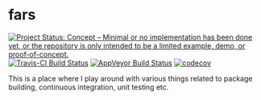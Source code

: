 # fars

[![Project Status: Concept – Minimal or no implementation has been done yet, or the repository is only intended to be a limited example, demo, or proof-of-concept.](https://www.repostatus.org/badges/latest/concept.svg)](https://www.repostatus.org/#concept)
[![Travis-CI Build Status](https://travis-ci.org/DragosMG/fars.svg?branch=master)](https://travis-ci.org/DragosMG/fars)
[![AppVeyor Build Status](https://ci.appveyor.com/api/projects/status/github/DragosMG/fars?branch=master&svg=true)](https://ci.appveyor.com/project/DragosMG/fars)
[![codecov](https://codecov.io/gh/DragosMG/fars/branch/master/graph/badge.svg)](https://codecov.io/gh/DragosMG/fars)

This is a place where I play around with various things related to package building, continuous integration, unit testing etc. 
